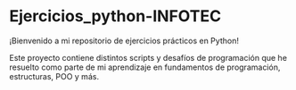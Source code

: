 # Ejercicios\_python-INFOTEC



¡Bienvenido a mi repositorio de ejercicios prácticos en Python!

Este proyecto contiene distintos scripts y desafíos de programación que he resuelto como parte de mi aprendizaje en fundamentos de programación, estructuras, POO y más.

